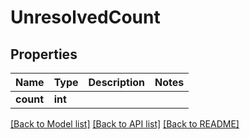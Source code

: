 # UnresolvedCount


## Properties

Name | Type | Description | Notes
------------ | ------------- | ------------- | -------------
**count** | **int** |  | 

[[Back to Model list]](../#documentation-for-models) [[Back to API list]](../#documentation-for-api-endpoints) [[Back to README]](../)


